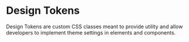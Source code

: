 # Design Tokens

Design Tokens are custom CSS classes meant to provide utility and allow developers to implement theme settings in elements and components.
